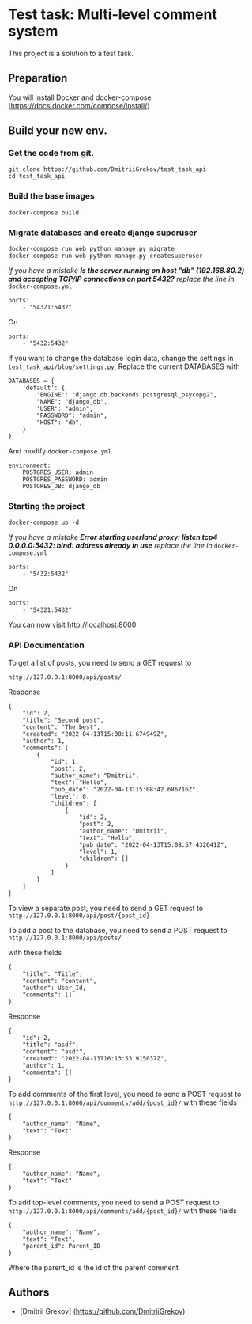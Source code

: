 # Test task: Multi-level comment system 

This project is a solution to a test task.

## Preparation 

You will install Docker and docker-compose (https://docs.docker.com/compose/install/)

## Build your new env.

### Get the code from git.
```
git clone https://github.com/DmitriiGrekov/test_task_api
cd test_task_api 
```

### Build the base images
```
docker-compose build
```

### Migrate databases and  create django superuser 
```
docker-compose run web python manage.py migrate 
docker-compose run web python manage.py createsuperuser
```

_If you have a mistake_ ___Is the server running on host "db" (192.168.80.2) and accepting TCP/IP connections on port 5432?___ _replace the line in_ `docker-compose.yml`

```
ports:
    - "54321:5432"
```

On

```
ports:
    - "5432:5432"

```

If you want to change the database login data, change the settings in `test_task_api/blog/settings.py`, Replace the current DATABASES with
```
DATABASES = {
    'default': {
        'ENGINE': "django.db.backends.postgresql_psycopg2",
        "NAME": "django_db",
        'USER': "admin",
        "PASSWORD": "admin",
        "HOST": "db",
    }
}

```

And modify `docker-compose.yml`

```
environment:
    POSTGRES_USER: admin
    POSTGRES_PASSWORD: admin
    POSTGRES_DB: django_db
```


### Starting the project
```
docker-compose up -d
```

_If you have a mistake_ ___Error starting userland proxy: listen tcp4 0.0.0.0:5432: bind: address already in use___ _replace the line in_ `docker-compose.yml`

```
ports:
    - "5432:5432"
```

On

```
ports:
    - "54321:5432"

```


You can now  visit http://localhost:8000


### API Documentation

To get a list of posts, you need to send a GET request to

`http://127.0.0.1:8000/api/posts/`

Response

```
{
    "id": 2,
    "title": "Second post",
    "content": "The best",
    "created": "2022-04-13T15:08:11.674949Z",
    "author": 1,
    "comments": [
        {
            "id": 1,
            "post": 2,
            "author_name": "Dmitrii",
            "text": "Hello",
            "pub_date": "2022-04-13T15:08:42.686716Z",
            "level": 0,
            "children": [
                {
                    "id": 2,
                    "post": 2,
                    "author_name": "Dmitrii",
                    "text": "Hello",
                    "pub_date": "2022-04-13T15:08:57.432641Z",
                    "level": 1,
                    "children": []
                }
            ]
        }
    ]
}
```

To view a separate post, you need to send a GET request to `http://127.0.0.1:8000/api/post/{post_id}`



To add a post to the database, you need to send a POST request to `http://127.0.0.1:8000/api/posts/`

with these fields


```
{
    "title": "Title",
    "content": "content",
    "author": User_Id,
    "comments": []
}

```

Response

```
{
    "id": 2,
    "title": "asdf",
    "content": "asdf",
    "created": "2022-04-13T16:13:53.915037Z",
    "author": 1,
    "comments": []
}

```

To add comments of the first level, you need to send a POST request to `http://127.0.0.1:8000/api/comments/add/{post_id}/` 
with these fields

```
{
    "author_name": "Name",
    "text": "Text"
}

```

Response


```
{
    "author_name": "Name",
    "text": "Text"
}
```

To add top-level comments, you need to send a POST request to `http://127.0.0.1:8000/api/comments/add/{post_id}/`
with these fields

```
{
    "author_name": "Name",
    "text": "Text",
    "parent_id": Parent_ID 
}

```
Where the parent_id is the id of the parent comment

## Authors

* [Dmitrii Grekov] (https://github.com/DmitriiGrekov)

